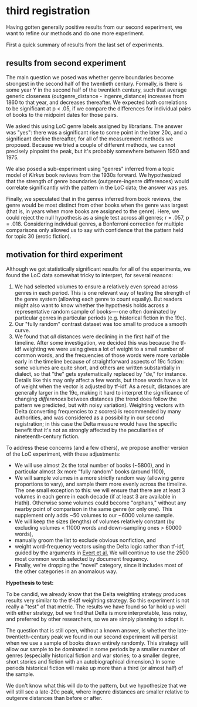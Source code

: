third registration
===================

Having gotten generally positive results from our second experiment, we want to refine our methods and do one more experiment.

First a quick summary of results from the last set of experiments.

results from second experiment
-------------------------------

The main question we posed was whether genre boundaries become strongest in the second half of the twentieth century. Formally, is there is some year Y in the second half of the twentieth century, such that average generic closeness (outgenre_distance - ingenre_distance) increases from 1860 to that year, and decreases thereafter. We expected both correlations to be significant at p < .05, if we compare the differences for individual pairs of books to the midpoint dates for those pairs.

We asked this using LoC genre labels assigned by librarians. The answer was "yes": there was a significant rise to some point in the later 20c, and a significant decline thereafter, for all of the measurement methods we proposed. Because we tried a couple of different methods, we cannot precisely pinpoint the peak, but it's probably somewhere between 1950 and 1975.

We also posed a sub-experiment using "genres" inferred from a topic model of *Kirkus* book reviews from the 1930s forward. We hypothesized that the strength of genre boundaries (outgenre-ingenre differences) would correlate significantly with the pattern in the LoC data; the answer was yes.

Finally, we speculated that in the genres inferred from book reviews, the genre would be most distinct from other books when the genre was largest (that is, in years when more books are assigned to the genre). Here, we could reject the null hypothesis as a single test across all genres; r = .057, p = .018. Considering individual genres, a Bonferroni correction for multiple comparisons only allowed us to say with confidence that the pattern held for topic 30 (erotic fiction).

motivation for third experiment
--------------------------------

Although we got statistically significant results for all of the experiments, we found the LoC data somewhat tricky to interpret, for several reasons:

1. We had selected volumes to ensure a relatively even spread across genres in each period. This is one relevant way of testing the strength of the genre system (allowing each genre to count equally). But readers might also want to know whether the hypothesis holds across a representative random sample of books—-one often dominated by particular genres in particular periods (e.g. historical fiction in the 19c).
2. Our "fully random" contrast dataset was too small to produce a smooth curve.
3. We found that *all* distances were declining in the first half of the timeline. After some investigation, we decided this was because the tf-idf weighting we were using gives a lot of weight to a small number of common words, and the frequencies of those words were more variable early in the timeline because of straightforward aspects of 19c fiction: some volumes are quite short, and others are written substantially in dialect, so that "the" gets systematically replaced by "de," for instance. Details like this may only affect a few words, but those words have a lot of weight when the vector is adjusted by tf-idf. As a result, distances are generally larger in the 19c, making it hard to interpret the significance of changing *differences* between distances (the trend does follow the pattern we predicted, but with noisy variation). Weighting vectors with Delta (converting frequencies to z scores) is recommended by many authorities, and was considered as a possibility in our second registration; in this case the Delta measure would have the specific benefit that it's not as strongly affected by the peculiarities of nineteenth-century fiction.

To address these concerns (and a few others), we propose another version of the LoC experiment, with these adjustments:

+ We will use almost 2x the total number of books (~5800), and in particular almost 3x more "fully random" books (around 1100),
+ We will sample volumes in a more strictly random way (allowing genre proportions to vary), and sample them more evenly across the timeline. The one small exception to this: we will ensure that there are at least 3 volumes in each genre in each decade (if at least 3 are available in Hathi). Otherwise some volumes could become "orphans," without any nearby point of comparison in the same genre (or only one). This supplement only adds ~50 volumes to our ~6000 volume sample.
+ We will keep the sizes (lengths) of volumes relatively constant (by excluding volumes < 11000 words and down-sampling ones > 60000 words),
+ manually groom the list to exclude obvious nonfiction, and
+ weight word-frequency vectors using the Delta logic rather than tf-idf, guided by the arguments in [Evert et al.](https://academic.oup.com/dsh/article/32/suppl_2/ii4/3865676) We will continue to use the 2500 most common words selected by document frequency.
+ Finally, we're dropping the "novel" category, since it includes most of the other categories in an anomalous way.

**Hypothesis to test:**

To be candid, we already know that the Delta weighting strategy produces results very similar to the tf-idf weighting strategy. So this experiment is not really a "test" of that metric. The results we have found so far hold up well with either strategy, but we find that Delta is more interpretable, less noisy, and preferred by other researchers, so we are simply planning to adopt it.

The question that is still open, without a known answer, is whether the late-twentieth-century peak we found in our second experiment will persist when we use a sample of books drawn entirely randomly. This strategy will allow our sample to be dominated in some periods by a smaller number of genres (especially historical fiction and war stories; to a smaller degree, short stories and fiction with an autobiographical dimension.) In some periods historical fiction will make up more than a third (or almost half) of the sample.

We don't know what this will do to the pattern, but we hypothesize that we will still see a late-20c peak, where ingenre distances are smaller relative to outgenre distances than before or after.
